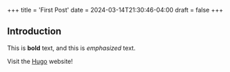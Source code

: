 +++
title = 'First Post'
date = 2024-03-14T21:30:46-04:00
draft = false
+++
## Introduction

This is **bold** text, and this is *emphasized* text.

Visit the [Hugo](https://gohugo.io) website!

